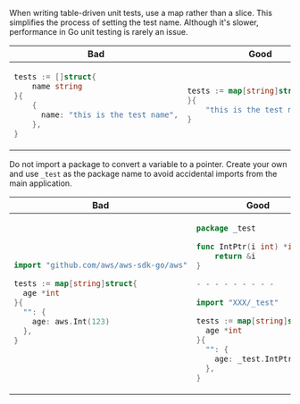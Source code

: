 When writing table-driven unit tests, use a map rather than a slice. This simplifies the process of setting the test name. Although it's slower, performance in Go unit testing is rarely an issue.

<table>
<thead><tr><th>Bad</th><th>Good</th></tr></thead>
<tbody>
<tr><td>

```go
tests := []struct{
    name string
}{
    {
      name: "this is the test name",
    },
}
```

</td><td>

```go
tests := map[string]struct{
}{
    "this is the test name": {},
}
```
</td>
</tr>
</tbody>
</table>

Do not import a package to convert a variable to a pointer. Create your own and use `_test` as the package name to avoid accidental imports from the main application.

<table>
<thead><tr><th>Bad</th><th>Good</th></tr></thead>
<tbody>
<tr><td>

```go
import "github.com/aws/aws-sdk-go/aws"

tests := map[string]struct{
  age *int
}{
  "": {
    age: aws.Int(123)
  },
}
```

</td><td>

```go
package _test

func IntPtr(i int) *int {
	return &i
}

- - - - - - - - -

import "XXX/_test"

tests := map[string]struct{
  age *int
}{
  "": {
    age: _test.IntPtr(123)
  },
}
```
</td>
</tr>
</tbody>
</table>
